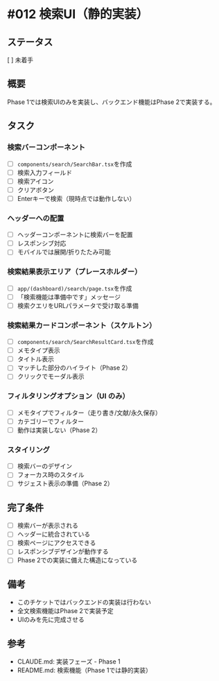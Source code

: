 # #012 検索UI（静的実装）

## ステータス
[ ] 未着手

## 概要
Phase 1では検索UIのみを実装し、バックエンド機能はPhase 2で実装する。

## タスク

### 検索バーコンポーネント
- [ ] `components/search/SearchBar.tsx`を作成
- [ ] 検索入力フィールド
- [ ] 検索アイコン
- [ ] クリアボタン
- [ ] Enterキーで検索（現時点では動作しない）

### ヘッダーへの配置
- [ ] ヘッダーコンポーネントに検索バーを配置
- [ ] レスポンシブ対応
- [ ] モバイルでは展開/折りたたみ可能

### 検索結果表示エリア（プレースホルダー）
- [ ] `app/(dashboard)/search/page.tsx`を作成
- [ ] 「検索機能は準備中です」メッセージ
- [ ] 検索クエリをURLパラメータで受け取る準備

### 検索結果カードコンポーネント（スケルトン）
- [ ] `components/search/SearchResultCard.tsx`を作成
- [ ] メモタイプ表示
- [ ] タイトル表示
- [ ] マッチした部分のハイライト（Phase 2）
- [ ] クリックでモーダル表示

### フィルタリングオプション（UI のみ）
- [ ] メモタイプでフィルター（走り書き/文献/永久保存）
- [ ] カテゴリーでフィルター
- [ ] 動作は実装しない（Phase 2）

### スタイリング
- [ ] 検索バーのデザイン
- [ ] フォーカス時のスタイル
- [ ] サジェスト表示の準備（Phase 2）

## 完了条件
- [ ] 検索バーが表示される
- [ ] ヘッダーに統合されている
- [ ] 検索ページにアクセスできる
- [ ] レスポンシブデザインが動作する
- [ ] Phase 2での実装に備えた構造になっている

## 備考
- このチケットではバックエンドの実装は行わない
- 全文検索機能はPhase 2で実装予定
- UIのみを先に完成させる

## 参考
- CLAUDE.md: 実装フェーズ - Phase 1
- README.md: 検索機能（Phase 1では静的実装）
